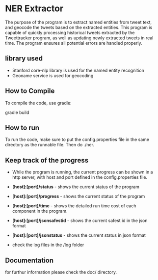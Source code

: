 # NER Extractor

The purpose of the program is to extract named entities from tweet text, and geocode the tweets based on the extracted entities. This program is capable of quickly processing historical tweets extracted by the Tweettracker program, as well as updating newly extracted tweets in real time. The program ensures all potential errors are handled properly.

## library used

* Stanford core-nlp library is used for the named entity recognition
* Geoname service is used for geocoding

## How to Compile

To compile the code, use gradle:

gradle build

## How to run

To run the code, make sure to put the config.properties file in the same directory as the runnable file. Then do ./ner.

## Keep track of the progress

* While the program is running, the current progress can be shown in a http server, with host and port defined in the config.properties file.
* **[host]:[port]/status** - shows the current status of the program
* **[host]:[port]/progress** - shows the current status of the program
* **[host]:[port]/time** - shows the detailed run time cost of each component in the program.
* **[host]:[port]/jsonsafestid** - shows the current safest id in the json format
* **[host]:[port]/jsonstatus** - shows the current status in json format

* check the log files in the /log folder

## Documentation

for furthur information please check the doc/ directory.
